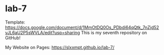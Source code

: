 # lab-7
Template: https://docs.google.com/document/d/1MmOtDQ0Os_PDbdi64qQtk_7nZjd52vJL6aU2P5sWVLA/edit?usp=sharing
This is my seventh repository on GitHub!

My Website on Pages: https://slxxmpt.github.io/lab-7/
